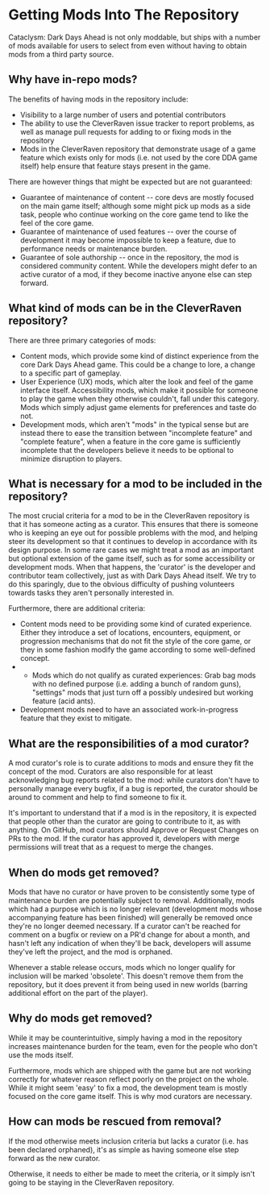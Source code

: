 # Getting Mods Into The Repository

Cataclysm: Dark Days Ahead is not only moddable, but ships with a number of mods available for users to select from even without having to obtain mods from a third party source.

## Why have in-repo mods?

The benefits of having mods in the repository include:

*  Visibility to a large number of users and potential contributors
*  The ability to use the CleverRaven issue tracker to report problems, as well as manage pull requests for adding to or fixing mods in the repository
*  Mods in the CleverRaven repository that demonstrate usage of a game feature which exists only for mods (i.e. not used by the core DDA game itself) help ensure that feature stays present in the game.

There are however things that might be expected but are not guaranteed:

*  Guarantee of maintenance of content -- core devs are mostly focused on the main game itself; although some might pick up mods as a side task, people who continue working on the core game tend to like the feel of the core game.
*  Guarantee of maintenance of used features -- over the course of development it may become impossible to keep a feature, due to performance needs or maintenance burden.
*  Guarantee of sole authorship -- once in the repository, the mod is considered community content. While the developers might defer to an active curator of a mod, if they become inactive anyone else can step forward.

## What kind of mods can be in the CleverRaven repository?

There are three primary categories of mods:

*  Content mods, which provide some kind of distinct experience from the core Dark Days Ahead game. This could be a change to lore, a change to a specific part of gameplay.
*  User Experience (UX) mods, which alter the look and feel of the game interface itself. Accessibility mods, which make it possible for someone to play the game when they otherwise couldn't, fall under this category. Mods which simply adjust game elements for preferences and taste do not.
*  Development mods, which aren't "mods" in the typical sense but are instead there to ease the transition between "incomplete feature" and "complete feature", when a feature in the core game is sufficiently incomplete that the developers believe it needs to be optional to minimize disruption to players.

## What is necessary for a mod to be included in the repository?

The most crucial criteria for a mod to be in the CleverRaven repository is that it has someone acting as a curator. This ensures that there is someone who is keeping an eye out for possible problems with the mod, and helping steer its development so that it continues to develop in accordance with its design purpose.
In some rare cases we might treat a mod as an important but optional extension of the game itself, such as for some accessibility or development mods. When that happens, the 'curator' is the developer and contributor team collectively, just as with Dark Days Ahead itself. We try to do this sparingly, due to the obvious difficulty of pushing volunteers towards tasks they aren't personally interested in.

Furthermore, there are additional criteria:

*  Content mods need to be providing some kind of curated experience. Either they introduce a set of locations, encounters, equipment, or progression mechanisms that do not fit the style of the core game, or they in some fashion modify the game according to some well-defined concept.
*  *  Mods which do not qualify as curated experiences: Grab bag mods with no defined purpose (i.e. adding a bunch of random guns), "settings" mods that just turn off a possibly undesired but working feature (acid ants).
*  Development mods need to have an associated work-in-progress feature that they exist to mitigate.

## What are the responsibilities of a mod curator?

A mod curator's role is to curate additions to mods and ensure they fit the concept of the mod.  Curators are also responsible for at least acknowledging bug reports related to the mod: while curators don't have to personally manage every bugfix, if a bug is reported, the curator should be around to comment and help to find someone to fix it.

It's important to understand that if a mod is in the repository, it is expected that people other than the curator are going to contribute to it, as with anything.  On GitHub, mod curators should Approve or Request Changes on PRs to the mod.  If the curator has approved it, developers with merge permissions will treat that as a request to merge the changes.

## When do mods get removed?

Mods that have no curator or have proven to be consistently some type of maintenance burden are potentially subject to removal. Additionally, mods which had a purpose which is no longer relevant (development mods whose accompanying feature has been finished) will generally be removed once they're no longer deemed necessary.  If a curator can't be reached for comment on a bugfix or review on a PR'd change for about a month, and hasn't left any indication of when they'll be back, developers will assume they've left the project, and the mod is orphaned.

Whenever a stable release occurs, mods which no longer qualify for inclusion will be marked 'obsolete'. This doesn't remove them from the repository, but it does prevent it from being used in new worlds (barring additional effort on the part of the player).

## Why do mods get removed?

While it may be counterintuitive, simply having a mod in the repository increases maintenance burden for the team, even for the people who don't use the mods itself.

Furthermore, mods which are shipped with the game but are not working correctly for whatever reason reflect poorly on the project on the whole. While it might seem 'easy' to fix a mod, the development team is mostly focused on the core game itself. This is why mod curators are necessary.

## How can mods be rescued from removal?

If the mod otherwise meets inclusion criteria but lacks a curator (i.e. has been declared orphaned), it's as simple as having someone else step forward as the new curator.

Otherwise, it needs to either be made to meet the criteria, or it simply isn't going to be staying in the CleverRaven repository.
